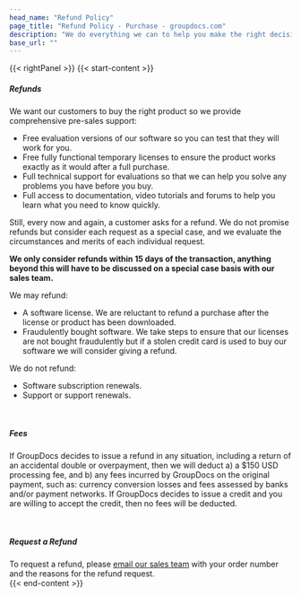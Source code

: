 ```yaml
---
head_name: "Refund Policy"
page_title: "Refund Policy - Purchase - groupdocs.com"
description: "We do everything we can to help you make the right decision before you buy to avoid refund requests."
base_url: ""
---
```

{{< rightPanel >}}
{{< start-content >}}
##### **Refunds**
We want our customers to buy the right product so we provide comprehensive pre-sales support:

* Free evaluation versions of our software so you can test that they will work for you.
* Free fully functional temporary licenses to ensure the product works exactly as it would after a full purchase.
* Full technical support for evaluations so that we can help you solve any problems you have before you buy.
* Full access to documentation, video tutorials and forums to help you learn what you need to know quickly.
 
Still, every now and again, a customer asks for a refund. We do not promise refunds but consider each request as a special case, and we evaluate the circumstances and merits of each individual request. 

**We only consider refunds within 15 days of the transaction, anything beyond this will have to be discussed on a special case basis with our sales team.**

We may refund:

* A software license. We are reluctant to refund a purchase after the license or product has been downloaded.
* Fraudulently bought software. We take steps to ensure that our licenses are not bought fraudulently but if a stolen credit card is used to buy our software we will consider giving a refund.

We do not refund:

* Software subscription renewals.
* Support or support renewals.  

&nbsp;  
##### **Fees**
If GroupDocs decides to issue a refund in any situation, including a return of an accidental double or overpayment, then we will deduct a) a $150 USD processing fee, and b) any fees incurred by GroupDocs on the original payment, such as: currency conversion losses and fees assessed by banks and/or payment networks.  If GroupDocs decides to issue a credit and you are willing to accept the credit, then no fees will be deducted.

&nbsp;  
##### **Request a Refund**
To request a refund, please [email our sales team](https://about.groupdocs.com/contact/) with your order number and the reasons for the refund request.  
{{< end-content >}}